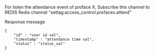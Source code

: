 For listen the attendance event of proface X, Subscribe this channel to REDIS
Redis channel "settag:access_control.profacex.attend"

Response message
```
{
    "id" : "user id val",
    "timestamp" : "attendance time val",
    "status" : "status_val"
}
```
